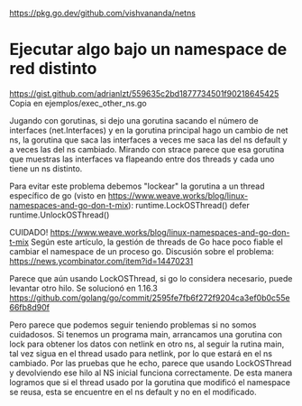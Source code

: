 https://pkg.go.dev/github.com/vishvananda/netns



# Ejecutar algo bajo un namespace de red distinto
https://gist.github.com/adrianlzt/559635c2bd1877734501f90218645425
Copia en ejemplos/exec_other_ns.go


Jugando con gorutinas, si dejo una gorutina sacando el número de interfaces (net.Interfaces) y en la gorutina principal hago un cambio de net ns, la gorutina que saca las interfaces a veces me saca las del ns default y a veces las del ns cambiado.
Mirando con strace parece que esa gorutina que muestras las interfaces va flapeando entre dos threads y cada uno tiene un ns distinto.

Para evitar este problema debemos "lockear" la gorutina a un thread específico de go (visto en https://www.weave.works/blog/linux-namespaces-and-go-don-t-mix):
runtime.LockOSThread()
defer runtime.UnlockOSThread()


CUIDADO!
https://www.weave.works/blog/linux-namespaces-and-go-don-t-mix
Según este artículo, la gestión de threads de Go hace poco fiable el cambiar el namespace de un proceso go.
Discusión sobre el problema: https://news.ycombinator.com/item?id=14470231

Parece que aún usando LockOSThread, si go lo considera necesario, puede levantar otro hilo.
Se solucionó en 1.16.3 https://github.com/golang/go/commit/2595fe7fb6f272f9204ca3ef0b0c55e66fb8d90f

Pero parece que podemos seguir teniendo problemas si no somos cuidadosos.
Si tenemos un programa main, arrancamos una gorutina con lock para obtener los datos con netlink en otro ns, al seguir la rutina main, tal vez sigua en el thread usado para netlink, por lo que estará en el ns cambiado.
Por las pruebas que he echo, parece que usando LockOSThread y devolviendo ese hilo al NS inicial funciona correctamente.
De esta manera logramos que si el thread usado por la gorutina que modificó el namespace se reusa, esta se encuentre en el ns default y no en el modificado.
